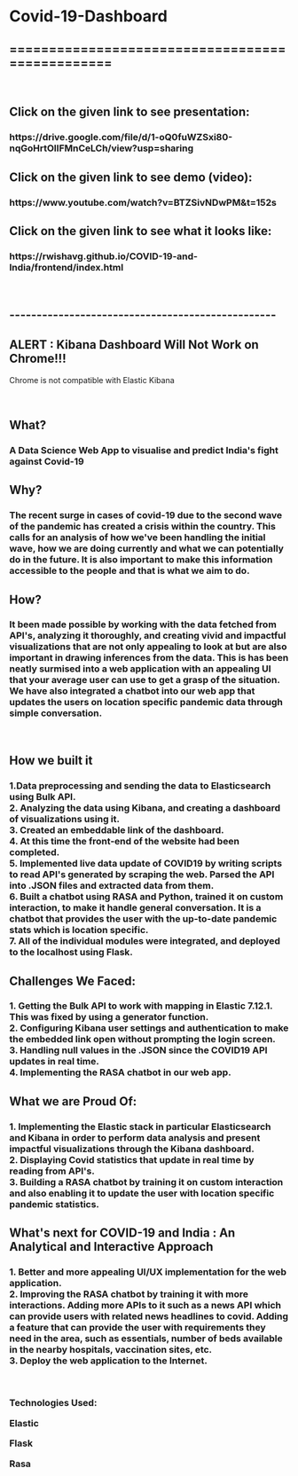 # Covid-19-Dashboard

<h2>================================================</h2>
<br>
<h2>Click on the given link to see presentation:</h2>
<h3>https://drive.google.com/file/d/1-oQ0fuWZSxi80-nqGoHrtOlIFMnCeLCh/view?usp=sharing</h3>

<h2>Click on the given link to see demo (video):</h2>
<h3>https://www.youtube.com/watch?v=BTZSivNDwPM&t=152s</h3>

<h2>Click on the given link to see what it looks like:</h2>
<h3>https://rwishavg.github.io/COVID-19-and-India/frontend/index.html</h3>

<br>
<h2>-------------------------------------------------</h2>

<h2>ALERT : Kibana Dashboard Will Not Work on Chrome!!!</h2>
<p>Chrome is not compatible with Elastic Kibana</p>
<br>
<h2>What?</h2>
<h3>A Data Science Web App to visualise and predict India's fight against Covid-19</h3>

<h2>Why?</h2>
<h3>The recent surge in cases of covid-19 due to the second wave of the pandemic has created a crisis within the country. This calls for an analysis of how we've been handling the initial wave, how we are doing currently and what we can potentially do in the future. It is also important to make this information accessible to the people and that is what we aim to do.</h3>

<h2>How?</h2>
<h3>It been made possible by working with the data fetched from API's, analyzing it thoroughly, and creating vivid and impactful visualizations that are not only appealing to look at but are also important in drawing inferences from the data. This is has been neatly surmised into a web application with an appealing UI that your average user can use to get a grasp of the situation. We have also integrated a chatbot into our web app that updates the users on location specific pandemic data through simple conversation.</h3>
<br>
<h2>How we built it</h2>
<h3>
  1.Data preprocessing and sending the data to Elasticsearch using Bulk API.  <br>
  2. Analyzing the data using Kibana, and creating a dashboard of visualizations using it.  <br>
  3. Created an embeddable link of the dashboard.  <br>
  4. At this time the front-end of the website had been completed.  <br>
  5. Implemented live data update of COVID19 by writing scripts to read API's generated by scraping the web. Parsed the API into .JSON files and extracted data from them.  <br>
  6. Built a chatbot using RASA and Python, trained it on custom interaction, to make it handle general conversation. It is a chatbot that provides the user with the up-to-date pandemic stats which is location specific.  <br>
  7. All of the individual modules were integrated, and deployed to the localhost using Flask.  <br>
</h3>

<h2>Challenges We Faced:</h2>
<h3>
  1. Getting the Bulk API to work with mapping in Elastic 7.12.1. This was fixed by using a generator function.  <br>
  2. Configuring Kibana user settings and authentication to make the embedded link open without prompting the login screen.  <br>
  3. Handling null values in the .JSON since the COVID19 API updates in real time.  <br>
  4. Implementing the RASA chatbot in our web app.  <br>
 </h3>
 
 <h2>What we are Proud Of:</h3>
 <h3>
  1. Implementing the Elastic stack in particular Elasticsearch and Kibana in order to perform data analysis and present impactful visualizations through the Kibana dashboard.  <br>
  2. Displaying Covid statistics that update in real time by reading from API's.  <br>
  3. Building a RASA chatbot by training it on custom interaction and also enabling it to update the user with location specific pandemic statistics.  <br>
 </h3>
 
 <h2>What's next for COVID-19 and India : An Analytical and Interactive Approach</h2>
 
 <h3>
  1. Better and more appealing UI/UX implementation for the web application.  <br>
  2. Improving the RASA chatbot by training it with more interactions. Adding more APIs to it such as a news API which can provide users with related news headlines to covid. Adding a feature that can provide the user with requirements they need in the area, such as essentials, number of beds available in the nearby hospitals, vaccination sites, etc.  <br>
  3. Deploy the web application to the Internet.  <br>
  </h3>
<br>
<h3>
Technologies Used:

<p>Elastic</p>
<p>Flask</p>
<p>Rasa</p>
</h3>
<br>




